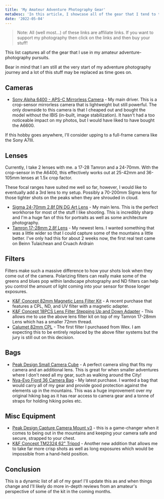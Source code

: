```yaml
---
title: 'My Amateur Adventure Photography Gear'
metaDesc: 'In this article, I showcase all of the gear that I tend to take on various adventures with me'
date: '2022-05-04'
---
```


> Note: All (well most...) of these links are affiliate links. If you want to support my photography then click on the links and then buy your stuff! 

This list captures all of the gear that I use in my amateur adventure-photography pursuits. 

Bear in mind that I am still at the very start of my adventure photography journey and a lot of this stuff may be replaced as time goes on. 

## Cameras

* [Sony Alpha 6400 - APS-C Mirrorless Camera]()  - My main driver. This is a crop-sensor mirrorless camera that is lightweight but still powerful. The only downside to this camera is that I cheaped out and bought the model without the IBIS (in-built, image stabilization). It hasn't had a too noticeable impact on my photos, but I would have liked to have bought the A6600. 

If this hobby goes anywhere, I'll consider upping to a full-frame camera like the Sony A7III.

## Lenses

Currently, I take 2 lenses with me. a 17-28 Tamron and a 24-70mm. With the crop-sensor in the A6400, this effectively works out at 25-42mm and 36-105mm lenses at 1.5x crop factor.

These focal ranges have suited me well so far, however, I would like to eventually add a 3rd lens to my setup. Possibly a 70-200mm Sigma lens for those tighter shots on the peaks when they are shrouded in cloud.

* [Sigma 24-70mm 2.8f DN DG Art Lens]() - My main lens. This is the perfect workhorse for most of the stuff I like shooting.  This is incredibly sharp and I'm a huge fan of this for portraits as well as some architecture photography.
* [Tamron 17-28mm 2.8f Lens]()  - My newest lens. I wanted something that was a little wider so that I could capture some of the mountains a little better. I've only had this for about 2 weeks now, the first real test came on Beinn Tulaichean and Cruach Ardrain

## Filters

Filters make such a massive difference to how your shots look when they come out of the camera. Polarizing filters can really make some of the greens and blues pop within landscape photography and ND filters can help you control the amount of light coming into your sensor for those longer exposures.

* [K&F Concept 82mm Magnetic Lens Filter Kit]() - A recent purchase that features a CPL, ND, and UV filter with a magnetic adapter. 
* [K&F Concept 18PCS Lens Filter Stepping Up and Down Adapter]() - This allows me to use the above lens filter kit on top of my Tamron 17-28mm Lens which has a smaller 72mm thread.
* [Calumet 82mm CPL]() - The first filter I purchased from Wex. I am expecting this to be entirely replaced by the above filter systems but the jury is still out on this decision.

## Bags

* [Peak Design Small Camera Cube]() - A perfect camera sling that fits my camera and an additional lens. This is great for when smaller adventures where I don't need all my gear, such as walking around the City!
* [Nya-Evo Fjord 36 Camera Bag]() - My latest purchase. I wanted a bag that would carry all of my gear and provide good protection against the elements up in the mountains. This was a huge improvement over my original hiking bag as it has rear access to camera gear and a tonne of straps for holding hiking poles etc.

## Misc Equipment

* [Peak Design Capture Camera Mount v3]() - this is a game-changer when it comes to being out in the mountains and keeping your camera safe and secure, strapped to your chest. 
* [K&F Concept TM2324 62" Tripod]() - Another new addition that allows me to take far more crisp shots as well as long exposures which would be impossible from a hand-held position.

## Conclusion

This is a dynamic list of all of my gear! I'll update this as and when things change and I'll likely do more in-depth reviews from an amateur's perspective of some of the kit in the coming months.
